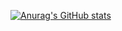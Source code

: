 [![Anurag's GitHub stats](https://github-readme-stats.vercel.app/api?username=Yu-Jack&count_private=true)](https://github.com/anuraghazra/github-readme-stats)
